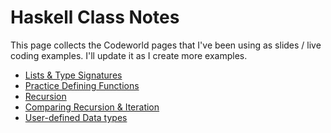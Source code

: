 # Haskell Class Notes

This page collects the Codeworld pages that I've been using as slides
/ live coding examples.  I'll update it as I create more examples.

* [Lists & Type Signatures](https://codeworld.info/run.html?hash=P_j5tUK3Nh4zHxLEJM4694g)
* [Practice Defining Functions](https://codeworld.info/run.html?hash=PHAMsMzMtI6GW3fcc6Rv3cA)
* [Recursion](https://codeworld.info/run.html?hash=PP1UZm3lci8SlU1VDOeLaJw)
* [Comparing Recursion & Iteration](https://codeworld.info/run.html?hash=P7gE0hbW0Y0cDQ7LPyNOh3Q)
* [User-defined Data types](https://codeworld.info/#PWggvvpMUuqdJfLf2UFvFBg)
